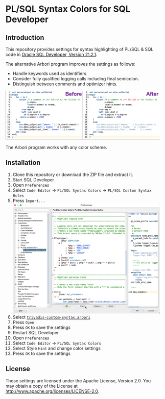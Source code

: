 # PL/SQL Syntax Colors for SQL Developer

## Introduction

This repository provides settings for syntax highlighting of PL/SQL & SQL code in [Oracle SQL Developer, Version 21.2.1](https://www.oracle.com/tools/downloads/sqldev-downloads.html).

The alternative Arbori program improves the settings as follows:

- Handle keywords used as identifiers.
- Consider fully qualified logging calls including final semicolon.
- Distinguish between comments and optimizer hints.

![Example](images/before-after-example.png)


The Arbori program works with any color scheme.

## Installation

1. Clone this repository or download the ZIP file and extract it. 
2. Start SQL Developer
3. Open `Preferences`
4. Select `Code Editor` -> `PL/SQL Syntax Colors` -> `PL/SQL Custom Syntax Rules`
5. Press `Import...`
   ![PL/SQL Custom Syntax Rules](images/plsql-custom-syntax-rules.png)
6. Select [`trivadis-custom-syntax.arbori`](settings/trivadis-custom-syntax.arbori)
7. Press `Open`
8. Press `OK` to save the settings
9. Restart SQL Developer
10. Open `Preferences`
11. Select `Code Editor` -> `PL/SQL Syntax Colors`
12. Select Style `Hint` and change color settings
13. Press `OK` to save the settings

## License

These settings are licensed under the Apache License, Version 2.0. You may obtain a copy of the License at <http://www.apache.org/licenses/LICENSE-2.0>.
